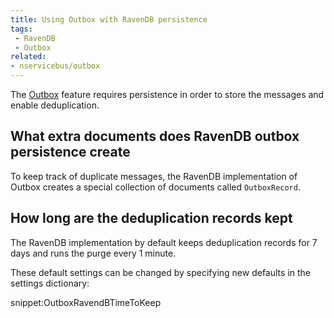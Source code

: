 ```yaml
---
title: Using Outbox with RavenDB persistence
tags:
 - RavenDB
 - Outbox
related:
- nservicebus/outbox
---
```


The [Outbox](/nservicebus/outbox) feature requires persistence in order to store the messages and enable deduplication.


## What extra documents does RavenDB outbox persistence create

To keep track of duplicate messages, the RavenDB implementation of Outbox creates a special collection of documents called `OutboxRecord`.


## How long are the deduplication records kept

The RavenDB implementation by default keeps deduplication records for 7 days and runs the purge every 1 minute.

These default settings can be changed by specifying new defaults in the settings dictionary:

snippet:OutboxRavendBTimeToKeep
